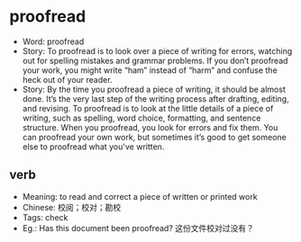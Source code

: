 # proofread

- Word: proofread
- Story: To proofread is to look over a piece of writing for errors, watching out for spelling mistakes and grammar problems. If you don’t proofread your work, you might write “ham” instead of “harm” and confuse the heck out of your reader.
- Story: By the time you proofread a piece of writing, it should be almost done. It’s the very last step of the writing process after drafting, editing, and revising. To proofread is to look at the little details of a piece of writing, such as spelling, word choice, formatting, and sentence structure. When you proofread, you look for errors and fix them. You can proofread your own work, but sometimes it’s good to get someone else to proofread what you've written.

## verb

- Meaning: to read and correct a piece of written or printed work
- Chinese: 校阅；校对；勘校
- Tags: check
- Eg.: Has this document been proofread? 这份文件校对过没有？

